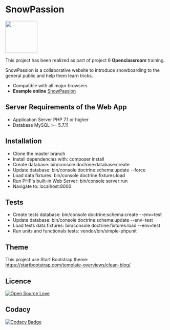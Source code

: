 # SnowPassion
<img src="http://snowpassion.gdpweb.fr/assets/img/logo-small.png"  width="100" />

This project has been realized as part of project 6 **Openclassroom** training.

SnowPassion is a collaborative website to introduce snowboarding to the general public and help them learn tricks.
- Compatible with all major browsers
- **Example online** [SnowPassion](http://snowpassion.gdpweb.fr/ "Heading link")


## Server Requirements of the Web App
- Application Server PHP 7.1 or higher
- Database MySQL >= 5.7.11

## Installation
- Clone the master branch
- Install dependencies with: composer install
- Create database: bin/console doctrine:database:create
- Update database: bin/console doctrine:schema:update --force
- Load data fixtures: bin/console doctrine:fixtures:load
- Run PHP's built-in Web Server: bin/console server:run
- Navigate to: localhost:8000

## Tests
- Create tests database: bin/console doctrine:schema:create --env=test
- Update database: bin/console doctrine:schema:update --env=test
- Load tests data fixtures: bin/console doctrine:fixtures:load --env=test
- Run units and functionals tests: vendor/bin/simple-phpunit

## Theme
This project use Start Bootstrap theme: https://startbootstrap.com/template-overviews/clean-blog/
## Licence

[![Open Source Love](https://badges.frapsoft.com/os/v2/open-source.png?v=103)](https://github.com/ellerbrock/open-source-badges/)

## Codacy
[![Codacy Badge](https://api.codacy.com/project/badge/Grade/cf093838a8494b799381b72c99c191f4)](https://www.codacy.com/app/gdpweb_3/SnowPassion?utm_source=github.com&amp;utm_medium=referral&amp;utm_content=gdpweb/SnowPassion&amp;utm_campaign=Badge_Grade)

